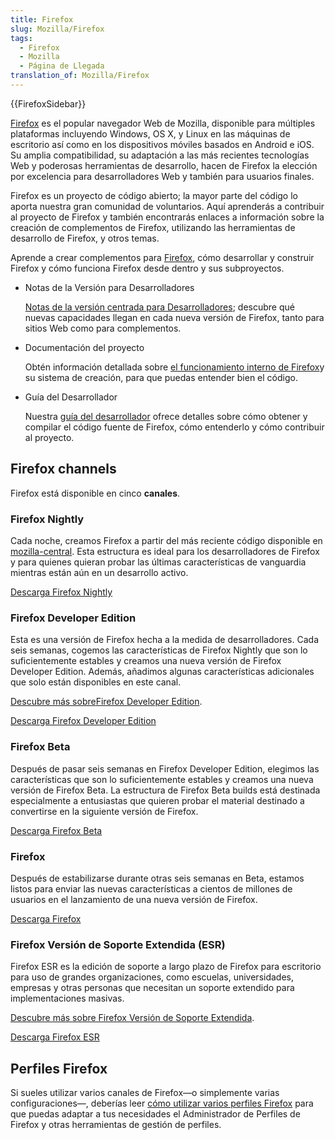 ```yaml
---
title: Firefox
slug: Mozilla/Firefox
tags:
  - Firefox
  - Mozilla
  - Página de Llegada
translation_of: Mozilla/Firefox
---
```


{{FirefoxSidebar}}

[Firefox](https://www.mozilla.org/firefox/) es el popular navegador Web de Mozilla, disponible para múltiples plataformas incluyendo Windows, OS X, y Linux en las máquinas de escritorio así como en los dispositivos móviles basados en Android e iOS. Su amplia compatibilidad, su adaptación a las más recientes tecnologías Web y poderosas herramientas de desarrollo, hacen de Firefox la elección por excelencia para desarrolladores Web y también para usuarios finales.

Firefox es un proyecto de código abierto; la mayor parte del código lo aporta nuestra gran comunidad de voluntarios. Aquí aprenderás a contribuir al proyecto de Firefox y también encontrarás enlaces a información sobre la creación de complementos de Firefox, utilizando las herramientas de desarrollo de Firefox, y otros temas.

Aprende a crear complementos para [Firefox](https://www.mozilla.org/es-ES/firefox/new/), cómo desarrollar y construir Firefox y cómo funciona Firefox desde dentro y sus subproyectos.

- Notas de la Versión para Desarrolladores

  [Notas de la versión centrada para Desarrolladores](/es/docs/Mozilla/Firefox/Releases); descubre qué nuevas capacidades llegan en cada nueva versión de Firefox, tanto para sitios Web como para complementos.

- Documentación del proyecto

  Obtén información detallada sobre [el funcionamiento interno de Firefox](/es/docs/Mozilla)y su sistema de creación, para que puedas entender bien el código.

- Guía del Desarrollador

  Nuestra [guía del desarrollador](/es/docs/Developer_Guide) ofrece detalles sobre cómo obtener y compilar el código fuente de Firefox, cómo entenderlo y cómo contribuir al proyecto.

## Firefox channels

Firefox está disponible en cinco **canales**.

### Firefox Nightly

Cada noche, creamos Firefox a partir del más reciente código disponible en [mozilla-central](/es/docs/mozilla-central). Esta estructura es ideal para los desarrolladores de Firefox y para quienes quieran probar las últimas características de vanguardia mientras están aún en un desarrollo activo.

[Descarga Firefox Nightly](https://nightly.mozilla.org/)

### Firefox Developer Edition

Esta es una versión de Firefox hecha a la medida de desarrolladores. Cada seis semanas, cogemos las características de Firefox Nightly que son lo suficientemente estables y creamos una nueva versión de Firefox Developer Edition. Además, añadimos algunas características adicionales que solo están disponibles en este canal.

[Descubre más sobre](/es/docs/Firefox/Developer_Edition)[Firefox Developer Edition](/es/docs/Firefox/Developer_Edition).

[Descarga Firefox Developer Edition](https://www.mozilla.org/firefox/developer/)

### Firefox Beta

Después de pasar seis semanas en Firefox Developer Edition, elegimos las características que son lo suficientemente estables y creamos una nueva versión de Firefox Beta. La estructura de Firefox Beta builds está destinada especialmente a entusiastas que quieren probar el material destinado a convertirse en la siguiente versión de Firefox.

[Descarga Firefox Beta](https://www.mozilla.org/firefox/channel/#beta)

### Firefox

Después de estabilizarse durante otras seis semanas en Beta, estamos listos para enviar las nuevas características a cientos de millones de usuarios en el lanzamiento de una nueva versión de Firefox.

[Descarga Firefox](https://www.mozilla.org/firefox/channel/#firefox)

### Firefox Versión de Soporte Extendida (ESR)

Firefox ESR es la edición de soporte a largo plazo de Firefox para escritorio para uso de grandes organizaciones, como escuelas, universidades, empresas y otras personas que necesitan un soporte extendido para implementaciones masivas.

[Descubre más sobre Firefox Versión de Soporte Extendida](/es/Firefox/Firefox_ESR).

[Descarga Firefox ESR](https://www.mozilla.org/firefox/organizations/all/)

## Perfiles Firefox

Si sueles utilizar varios canales de Firefox—o simplemente varias configuraciones—, deberías leer [cómo utilizar varios perfiles Firefox](/es/docs/Mozilla/Firefox/Multiple_profiles) para que puedas adaptar a tus necesidades el Administrador de Perfiles de Firefox y otras herramientas de gestión de perfiles.
